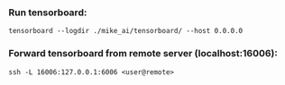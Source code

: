 ### Run tensorboard:

`tensorboard --logdir ./mike_ai/tensorboard/ --host 0.0.0.0`

### Forward tensorboard from remote server (localhost:16006):

`ssh -L 16006:127.0.0.1:6006 <user@remote>`  
